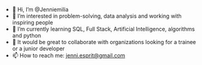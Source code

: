 - 👋 Hi, I’m @Jenniemilia
- 👀 I’m interested in problem-solving, data analysis and working with inspiring people
- 🌱 I’m currently learning SQL, Full Stack, Artificial Intelligence, algorithms and python
- 💞️ It would be great to collaborate with organizations looking for a trainee or a junior developer
- 📫 How to reach me: jenni.esprit@gmail.com

